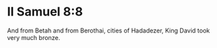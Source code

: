 # II Samuel 8:8

And from Betah and from Berothai, cities of Hadadezer, King David took very much bronze.
